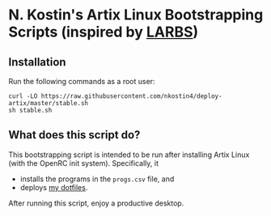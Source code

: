 # N. Kostin's Artix Linux Bootstrapping Scripts (inspired by [LARBS](https://larbs.xyz/))

## Installation

Run the following commands as a root user:

```
curl -LO https://raw.githubusercontent.com/nkostin4/deploy-artix/master/stable.sh
sh stable.sh
```

## What does this script do?

This bootstrapping script is intended to be run after installing Artix Linux (with the OpenRC init system). Specifically, it

- installs the programs in the `progs.csv` file, and
- deploys [my dotfiles](https://github.com/nkostin4/circles).

After running this script, enjoy a productive desktop.
